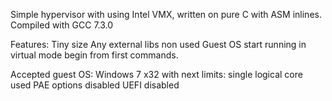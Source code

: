 Simple hypervisor with using Intel VMX, written on pure C with ASM inlines. Compiled with GCC 7.3.0

Features:
	Tiny size
	Any external libs non used
	Guest OS start running in virtual mode begin from first commands.
	
Accepted guest OS: Windows 7 x32 with next limits:
	single logical core used
	PAE options disabled
	UEFI disabled
